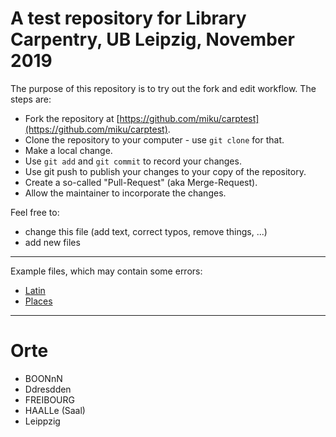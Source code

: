 # A test repository for Library Carpentry, UB Leipzig, November 2019

The purpose of this repository is to try out the fork and edit workflow. The
steps are:

* Fork the repository at [https://github.com/miku/carptest](https://github.com/miku/carptest).
* Clone the repository to your computer - use `git clone` for that.
* Make a local change.
* Use `git add` and `git commit` to record your changes.
* Use git push to publish your changes to your copy of the repository.
* Create a so-called "Pull-Request" (aka Merge-Request).
* Allow the maintainer to incorporate the changes.

Feel free to:

* change this file (add text, correct typos, remove things, ...)
* add new files

----

Example files, which may contain some errors:

* [Latin](Latin.md)
* [Places](Places.md)

----

# Orte

* BOONnN
* Ddresdden
* FREIBOURG
* HAALLe (Saal)
* Leippzig

